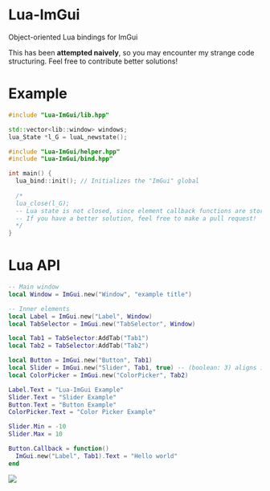 # Lua-ImGui
Object-oriented Lua bindings for ImGui

This has been **attempted naively**, so you may encounter my strange code structuring.
Feel free to contribute better solutions!

# Example
```cpp
#include "Lua-ImGui/lib.hpp"

std::vector<lib::window> windows;
lua_State *l_G = luaL_newstate();

#include "Lua-ImGui/helper.hpp"
#include "Lua-ImGui/bind.hpp"

int main() {
  lua_bind::init(); // Initializes the "ImGui" global
  
  /* 
  lua_close(l_G); 
  -- Lua state is not closed, since element callback functions are stored in the registry
  -- If you have a better solution, feel free to make a pull request!
  */
}
```

# Lua API
```lua
-- Main window
local Window = ImGui.new("Window", "example title")

-- Inner elements
local Label = ImGui.new("Label", Window)
local TabSelector = ImGui.new("TabSelector", Window)

local Tab1 = TabSelector:AddTab("Tab1")
local Tab2 = TabSelector:AddTab("Tab2")

local Button = ImGui.new("Button", Tab1)
local Slider = ImGui.new("Slider", Tab1, true) -- (boolean: 3) aligns it side-by-side !
local ColorPicker = ImGui.new("ColorPicker", Tab2)

Label.Text = "Lua-ImGui Example"
Slider.Text = "Slider Example"
Button.Text = "Button Example"
ColorPicker.Text = "Color Picker Example"

Slider.Min = -10
Slider.Max = 10

Button.Callback = function()
  ImGui.new("Label", Tab1).Text = "Hello world"
end
```
<img src="https://i.gyazo.com/0cae8cae14688cc204b3cff064e8ba63.gif" />
